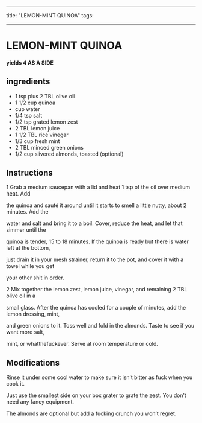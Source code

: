 
---
title: "LEMON-MINT QUINOA"
tags:

---
# LEMON-MINT QUINOA



#### yields  4 AS A SIDE


## ingredients
* 1 tsp plus 2 TBL olive oil 
* 1 1/2 cup quinoa 
* cup water 
* 1/4 tsp salt 
* 1/2 tsp grated lemon zest 
* 2 TBL lemon juice 
* 1 1/2 TBL rice vinegar 
* 1/3 cup fresh mint 
* 2 TBL minced green onions 
* 1/2 cup slivered almonds, toasted (optional)



## Instructions
1 Grab a medium saucepan with a lid and heat 1 tsp of the oil over medium heat. Add

the quinoa and sauté it around until it starts to smell a little nutty, about 2 minutes. Add the

water and salt and bring it to a boil. Cover, reduce the heat, and let that simmer until the

quinoa is tender, 15 to 18 minutes. If the quinoa is ready but there is water left at the bottom,

just drain it in your mesh strainer, return it to the pot, and cover it with a towel while you get

your other shit in order.

2 Mix together the lemon zest, lemon juice, vinegar, and remaining 2 TBL olive oil in a

small glass. After the quinoa has cooled for a couple of minutes, add the lemon dressing, mint,

and green onions to it. Toss well and fold in the almonds. Taste to see if you want more salt,

mint, or whatthefuckever. Serve at room temperature or cold.



## Modifications
Rinse it under some cool water to make sure it isn’t bitter as fuck when you cook it.

 Just use the smallest side on your box grater to grate the zest. You don’t need any fancy equipment.

 The almonds are optional but add a fucking crunch you won’t regret.




